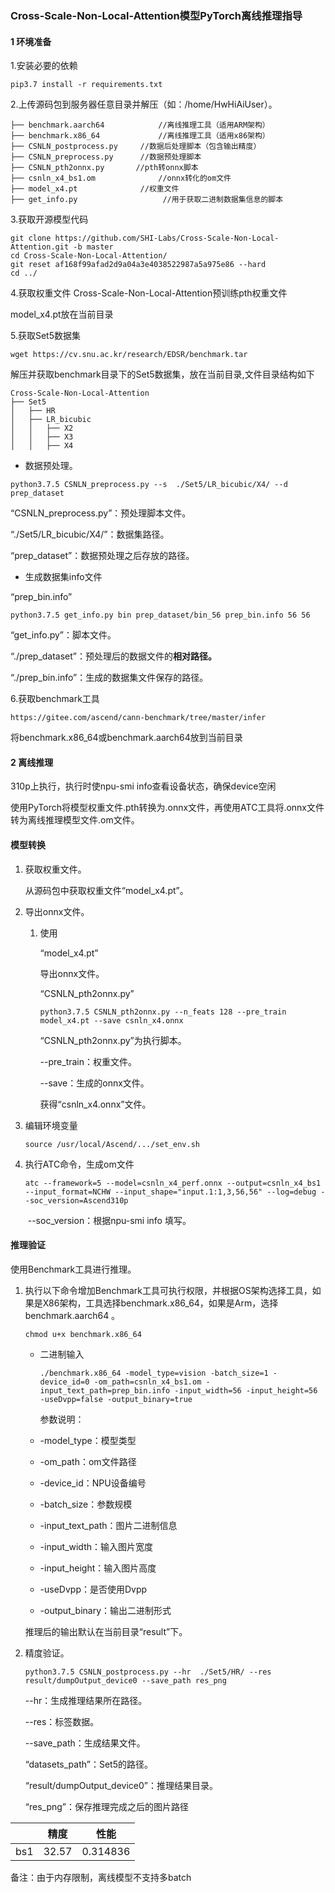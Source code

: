 ### Cross-Scale-Non-Local-Attention模型PyTorch离线推理指导

#### 1 环境准备

1.安装必要的依赖

`pip3.7 install -r requirements.txt` 

2.上传源码包到服务器任意目录并解压（如：/home/HwHiAiUser）。

```
├── benchmark.aarch64            //离线推理工具（适用ARM架构） 
├── benchmark.x86_64             //离线推理工具（适用x86架构）
├── CSNLN_postprocess.py     //数据后处理脚本（包含输出精度）  
├── CSNLN_preprocess.py      //数据预处理脚本  
├── CSNLN_pth2onnx.py       //pth转onnx脚本
├── csnln_x4_bs1.om              //onnx转化的om文件
├── model_x4.pt              //权重文件 
├── get_info.py                   //用于获取二进制数据集信息的脚本 
```

3.获取开源模型代码


```
git clone https://github.com/SHI-Labs/Cross-Scale-Non-Local-Attention.git -b master
cd Cross-Scale-Non-Local-Attention/
git reset af168f99afad2d9a04a3e4038522987a5a975e86 --hard
cd ../
```

4.获取权重文件 Cross-Scale-Non-Local-Attention预训练pth权重文件

model_x4.pt放在当前目录

5.获取Set5数据集

`wget https://cv.snu.ac.kr/research/EDSR/benchmark.tar`

解压并获取benchmark目录下的Set5数据集，放在当前目录,文件目录结构如下

```
Cross-Scale-Non-Local-Attention
├── Set5
│   ├── HR
│   ├── LR_bicubic
│   │   ├── X2
│   │   ├── X3
│   │   ├── X4
```

- 数据预处理。

```
python3.7.5 CSNLN_preprocess.py --s  ./Set5/LR_bicubic/X4/ --d prep_dataset
```

“CSNLN_preprocess.py”：预处理脚本文件。

“./Set5/LR_bicubic/X4/”：数据集路径。

“prep_dataset”：数据预处理之后存放的路径。

- 生成数据集info文件

“prep_bin.info”

```
python3.7.5 get_info.py bin prep_dataset/bin_56 prep_bin.info 56 56
```

“get_info.py”：脚本文件。

“./prep_dataset”：预处理后的数据文件的**相对路径。**

“./prep_bin.info”：生成的数据集文件保存的路径。

6.获取benchmark工具

```
https://gitee.com/ascend/cann-benchmark/tree/master/infer
```

将benchmark.x86_64或benchmark.aarch64放到当前目录

#### 2 离线推理

310p上执行，执行时使npu-smi info查看设备状态，确保device空闲

使用PyTorch将模型权重文件.pth转换为.onnx文件，再使用ATC工具将.onnx文件转为离线推理模型文件.om文件。

#### 模型转换

1. 获取权重文件。

   从源码包中获取权重文件“model_x4.pt”。

2. 导出onnx文件。

   1. 使用

      “model_x4.pt”

      导出onnx文件。

      “CSNLN_pth2onnx.py”

      ```
      python3.7.5 CSNLN_pth2onnx.py --n_feats 128 --pre_train model_x4.pt --save csnln_x4.onnx
      ```

      “CSNLN_pth2onnx.py”为执行脚本。

      --pre_train：权重文件。

      --save：生成的onnx文件。

      获得“csnln_x4.onnx”文件。

3. 编辑环境变量

   ```
   source /usr/local/Ascend/.../set_env.sh
   ```

4. 执行ATC命令，生成om文件

   ```
   atc --framework=5 --model=csnln_x4_perf.onnx --output=csnln_x4_bs1 --input_format=NCHW --input_shape="input.1:1,3,56,56" --log=debug --soc_version=Ascend310p
   ```

   ​	--soc_version：根据npu-smi info 填写。

#### 推理验证

使用Benchmark工具进行推理。

1. 执行以下命令增加Benchmark工具可执行权限，并根据OS架构选择工具，如果是X86架构，工具选择benchmark.x86_64，如果是Arm，选择benchmark.aarch64 。

   ```
   chmod u+x benchmark.x86_64
   ```

   - 二进制输入

     ```
     ./benchmark.x86_64 -model_type=vision -batch_size=1 -device_id=0 -om_path=csnln_x4_bs1.om -input_text_path=prep_bin.info -input_width=56 -input_height=56 -useDvpp=false -output_binary=true 
     ```

     参数说明：

   - -model_type：模型类型

   - -om_path：om文件路径

   - -device_id：NPU设备编号

   - -batch_size：参数规模

   - -input_text_path：图片二进制信息

   - -input_width：输入图片宽度

   - -input_height：输入图片高度

   - -useDvpp：是否使用Dvpp

   - -output_binary：输出二进制形式

   推理后的输出默认在当前目录“result”下。

2. 精度验证。

   ```
   python3.7.5 CSNLN_postprocess.py --hr  ./Set5/HR/ --res result/dumpOutput_device0 --save_path res_png
   ```

   --hr：生成推理结果所在路径。

   --res：标签数据。

   --save_path：生成结果文件。

   “datasets_path”：Set5的路径。

   “result/dumpOutput_device0”：推理结果目录。

   “res_png”：保存推理完成之后的图片路径

|      | 精度    | 性能       |
| ---- | ----- | -------- |
| bs1  | 32.57 | 0.314836 |


备注：由于内存限制，离线模型不支持多batch
